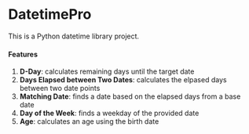 # DatetimePro
This is a Python datetime library project.

#### Features
1. **D-Day**: calculates remaining days until the target date
2. **Days Elapsed between Two Dates**: calculates the elpased days between two date points
3. **Matching Date**: finds a date based on the elapsed days from a base date
4. **Day of the Week**: finds a weekday of the provided date
5. **Age**: calculates an age using the birth date 